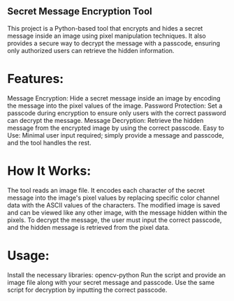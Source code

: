 ## Secret Message Encryption Tool

This project is a Python-based tool that encrypts and hides a secret message inside an image using pixel manipulation techniques. It also provides a secure way to decrypt the message with a passcode, ensuring only authorized users can retrieve the hidden information.

# Features:

Message Encryption: Hide a secret message inside an image by encoding the message into the pixel values of the image.
Password Protection: Set a passcode during encryption to ensure only users with the correct password can decrypt the message.
Message Decryption: Retrieve the hidden message from the encrypted image by using the correct passcode.
Easy to Use: Minimal user input required; simply provide a message and passcode, and the tool handles the rest.

# How It Works:
The tool reads an image file.
It encodes each character of the secret message into the image's pixel values by replacing specific color channel data with the ASCII values of the characters.
The modified image is saved and can be viewed like any other image, with the message hidden within the pixels.
To decrypt the message, the user must input the correct passcode, and the hidden message is retrieved from the pixel data.

# Usage:
Install the necessary libraries: opencv-python
Run the script and provide an image file along with your secret message and passcode.
Use the same script for decryption by inputting the correct passcode.
